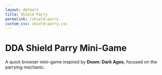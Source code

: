 ```yaml
---
layout: default
title: Shield Parry
permalink: /shield-parry
custom_css: shield-parry.css
---
```


<div class="container py-4">
  <div class="card shadow-lg border-0 mb-4">
    <div class="card-body">
      <h1 class="card-title h3">
        <i class="fas fa-shield-alt"></i> DDA Shield Parry Mini-Game
      </h1>
      <p class="card-text mb-2">
        A quick browser mini-game inspired by <strong>Doom: Dark Ages</strong>, focused on the parrying mechanic.
      </p>
    </div>
  </div>

  <div class="game-container text-center">
    <canvas id="gameCanvas"></canvas>
    <div id="health-bar">
      <div id="health-fill"></div>
    </div>
  </div>
</div>

<!-- Game Scripts -->
<script type="module">
  import { Game } from '/assets/js/shield-parry/game.js';
  
  document.addEventListener('DOMContentLoaded', () => {
    const game = new Game();
  });
</script>
